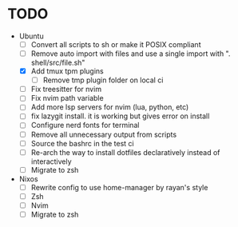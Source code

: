 
# TODO

- Ubuntu
  - [ ] Convert all scripts to sh or make it POSIX compliant
  - [ ] Remove auto import with files and use a single import with ". shell/src/file.sh"
  - [x] Add tmux tpm plugins
    - [ ] Remove tmp plugin folder on local ci
  - [ ] Fix treesitter for nvim
  - [ ] Fix nvim path variable
  - [ ] Add more lsp servers for nvim (lua, python, etc)
  - [ ] fix lazygit install. it is working but gives error on install
  - [ ] Configure nerd fonts for terminal
  - [ ] Remove all unnecessary output from scripts
  - [ ] Source the bashrc in the test ci
  - [ ] Re-arch the way to install dotfiles declaratively instead of interactively
  - [ ] Migrate to zsh

- Nixos
  - [ ] Rewrite config to use home-manager by rayan's style
  - [ ] Zsh
  - [ ] Nvim
  - [ ] Migrate to zsh